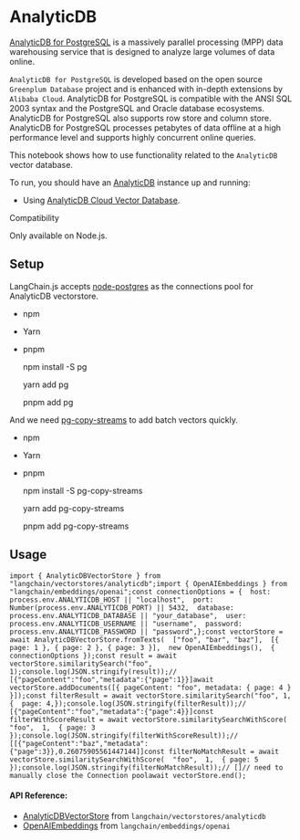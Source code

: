 AnalyticDB
==========

[AnalyticDB for PostgreSQL](https://www.alibabacloud.com/help/en/analyticdb-for-postgresql/latest/product-introduction-overview) is a massively parallel processing (MPP) data warehousing service that is designed to analyze large volumes of data online.

`AnalyticDB for PostgreSQL` is developed based on the open source `Greenplum Database` project and is enhanced with in-depth extensions by `Alibaba Cloud`. AnalyticDB for PostgreSQL is compatible with the ANSI SQL 2003 syntax and the PostgreSQL and Oracle database ecosystems. AnalyticDB for PostgreSQL also supports row store and column store. AnalyticDB for PostgreSQL processes petabytes of data offline at a high performance level and supports highly concurrent online queries.

This notebook shows how to use functionality related to the `AnalyticDB` vector database.

To run, you should have an [AnalyticDB](https://www.alibabacloud.com/help/en/analyticdb-for-postgresql/latest/product-introduction-overview) instance up and running:

*   Using [AnalyticDB Cloud Vector Database](https://www.alibabacloud.com/product/hybriddb-postgresql).

Compatibility

Only available on Node.js.

Setup[​](#setup "Direct link to Setup")
---------------------------------------

LangChain.js accepts [node-postgres](https://node-postgres.com/) as the connections pool for AnalyticDB vectorstore.

*   npm
*   Yarn
*   pnpm

    npm install -S pg

    yarn add pg

    pnpm add pg

And we need [pg-copy-streams](https://github.com/brianc/node-pg-copy-streams) to add batch vectors quickly.

*   npm
*   Yarn
*   pnpm

    npm install -S pg-copy-streams

    yarn add pg-copy-streams

    pnpm add pg-copy-streams

Usage[​](#usage "Direct link to Usage")
---------------------------------------

    import { AnalyticDBVectorStore } from "langchain/vectorstores/analyticdb";import { OpenAIEmbeddings } from "langchain/embeddings/openai";const connectionOptions = {  host: process.env.ANALYTICDB_HOST || "localhost",  port: Number(process.env.ANALYTICDB_PORT) || 5432,  database: process.env.ANALYTICDB_DATABASE || "your_database",  user: process.env.ANALYTICDB_USERNAME || "username",  password: process.env.ANALYTICDB_PASSWORD || "password",};const vectorStore = await AnalyticDBVectorStore.fromTexts(  ["foo", "bar", "baz"],  [{ page: 1 }, { page: 2 }, { page: 3 }],  new OpenAIEmbeddings(),  { connectionOptions });const result = await vectorStore.similaritySearch("foo", 1);console.log(JSON.stringify(result));// [{"pageContent":"foo","metadata":{"page":1}}]await vectorStore.addDocuments([{ pageContent: "foo", metadata: { page: 4 } }]);const filterResult = await vectorStore.similaritySearch("foo", 1, {  page: 4,});console.log(JSON.stringify(filterResult));// [{"pageContent":"foo","metadata":{"page":4}}]const filterWithScoreResult = await vectorStore.similaritySearchWithScore(  "foo",  1,  { page: 3 });console.log(JSON.stringify(filterWithScoreResult));// [[{"pageContent":"baz","metadata":{"page":3}},0.26075905561447144]]const filterNoMatchResult = await vectorStore.similaritySearchWithScore(  "foo",  1,  { page: 5 });console.log(JSON.stringify(filterNoMatchResult));// []// need to manually close the Connection poolawait vectorStore.end();

#### API Reference:

*   [AnalyticDBVectorStore](/docs/api/vectorstores_analyticdb/classes/AnalyticDBVectorStore) from `langchain/vectorstores/analyticdb`
*   [OpenAIEmbeddings](/docs/api/embeddings_openai/classes/OpenAIEmbeddings) from `langchain/embeddings/openai`